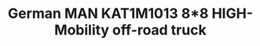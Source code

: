 ---
layout: product
title: "German MAN KAT1M1013 8*8 HIGH-Mobility off-road truck"
price: "2000" 
desc: "Maketa"
img_path: "/assets/img/UA72121.webp"
brand: "N/A"
available: false
special_offer: false
new: false
soon: false
cat: "010000"
subcat: "013300"
subsubcat: "0N/A"
sifra: "UA72121"
popular: false
---
